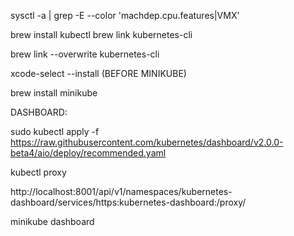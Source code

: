 sysctl -a | grep -E --color 'machdep.cpu.features|VMX' 

brew install kubectl
brew link kubernetes-cli

brew link --overwrite kubernetes-cli

xcode-select --install (BEFORE MINIKUBE)

brew install minikube


DASHBOARD:

sudo kubectl apply -f https://raw.githubusercontent.com/kubernetes/dashboard/v2.0.0-beta4/aio/deploy/recommended.yaml

kubectl proxy

http://localhost:8001/api/v1/namespaces/kubernetes-dashboard/services/https:kubernetes-dashboard:/proxy/


minikube dashboard
